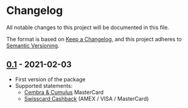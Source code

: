 # Changelog

All notable changes to this project will be documented in this file.

The format is based on [Keep a Changelog](https://keepachangelog.com/en/1.0.0/),
and this project adheres to [Semantic Versioning](https://semver.org/spec/v2.0.0.html).

## [0.1] - 2021-02-03

- First version of the package
- Supported statements:
  - [Cembra & Cumulus](https://www.cembra.ch/en/cards/cembra-mastercard/) MasterCard
  - [Swisscard Cashback](https://www.swisscard.ch/en/private-customers/products) (AMEX / VISA / MasterCard)

    
[0.1]: https://github.com/c-vigo/StatementPDFImporter/tree/v0.1